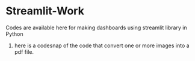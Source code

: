 # Streamlit-Work
Codes are available here for making dashboards using streamlit library in Python

1. here is a codesnap of the code that convert one or more images into a pdf file.
<!-- ![img2pdf](img2pdf.png) -->
